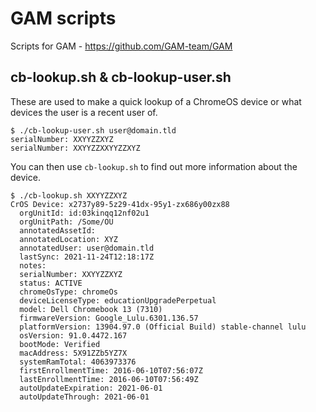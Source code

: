 # GAM scripts
Scripts for GAM - https://github.com/GAM-team/GAM


## cb-lookup.sh & cb-lookup-user.sh
These are used to make a quick lookup of a ChromeOS device or what devices the user is a recent user of.
```
$ ./cb-lookup-user.sh user@domain.tld  
serialNumber: XXYYZZXYZ  
serialNumber: XXYYZZXXYYZZXYZ
```

You can then use `cb-lookup.sh` to find out more information about the device.
```
$ ./cb-lookup.sh XXYYZZXYZ  
CrOS Device: x2737y89-5z29-41dx-95y1-zx686y00zx88  
  orgUnitId: id:03kinqq12nf02u1  
  orgUnitPath: /Some/OU  
  annotatedAssetId:  
  annotatedLocation: XYZ  
  annotatedUser: user@domain.tld  
  lastSync: 2021-11-24T12:18:17Z  
  notes:  
  serialNumber: XXYYZZXYZ  
  status: ACTIVE  
  chromeOsType: chromeOs  
  deviceLicenseType: educationUpgradePerpetual  
  model: Dell Chromebook 13 (7310)  
  firmwareVersion: Google_Lulu.6301.136.57  
  platformVersion: 13904.97.0 (Official Build) stable-channel lulu  
  osVersion: 91.0.4472.167  
  bootMode: Verified  
  macAddress: 5X91ZZb5YZ7X  
  systemRamTotal: 4063973376  
  firstEnrollmentTime: 2016-06-10T07:56:07Z  
  lastEnrollmentTime: 2016-06-10T07:56:49Z  
  autoUpdateExpiration: 2021-06-01  
  autoUpdateThrough: 2021-06-01  
```

